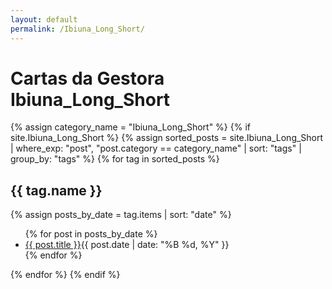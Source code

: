 ```yaml
---
layout: default
permalink: /Ibiuna_Long_Short/
---
```


<h1>Cartas da Gestora Ibiuna_Long_Short</h1>
{% assign category_name = "Ibiuna_Long_Short" %}
{% if site.Ibiuna_Long_Short %}
{% assign sorted_posts = site.Ibiuna_Long_Short | where_exp: "post", "post.category == category_name" | sort: "tags" | group_by: "tags" %}
{% for tag in sorted_posts %}
<h2>{{ tag.name }}</h2>
{% assign posts_by_date = tag.items | sort: "date" %}
<ul>
{% for post in posts_by_date %}
<li><a href="{{ post.url | relative_url }}">{{ post.title }}</a><span>{{ post.date | date: "%B %d, %Y" }}</span></li>
{% endfor %}
</ul>
{% endfor %}
{% endif %}
